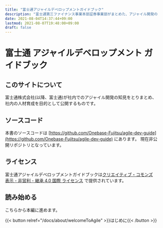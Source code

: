 ```yaml
---
title: "富士通アジャイルデベロップメントガイドブック"
description: "富士通第三ファイナンス事業本部証券事業部がまとめた、アジャイル開発の最高所です"
date: 2021-08-04T14:37:44+09:00
lastmod: 2021-08-07T19:48:00+09:00
draft: false
---
```


# 富士通 アジャイルデベロップメント ガイドブック

## このサイトについて

富士通株式会社(以降、富士通)が社内でのアジャイル開発の知見をとりまとめ、
社内の人材育成を目的として公開するものです。

## ソースコード

本書のソースコードは [https://github.com/Onebase-Fujitsu/agile-dev-guide](https://github.com/Onebase-Fujitsu/agile-dev-guide) にあります。
現在非公開リポジトリとなっています。

## ライセンス

富士通アジャイルデベロップメントガイドブックは[クリエイティブ・コモンズ 表示 - 非営利 - 継承 4.0 国際 ライセンス](http://creativecommons.org/licenses/by-nc-sa/4.0/) で提供されています。

## 読み始める

こちらから本編に進めます。

{{< button relref="/docs/about/welcomeToAgile" >}}はじめに{{< /button >}}